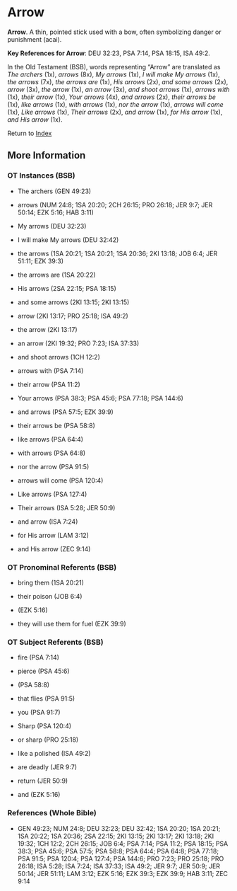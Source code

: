 # Arrow
**Arrow**. 
A thin, pointed stick used with a bow, often symbolizing danger or punishment (acai). 


**Key References for Arrow**: 
DEU 32:23, PSA 7:14, PSA 18:15, ISA 49:2. 


In the Old Testament (BSB), words representing “Arrow” are translated as 
*The archers* (1x), *arrows* (8x), *My arrows* (1x), *I will make My arrows* (1x), *the arrows* (7x), *the arrows are* (1x), *His arrows* (2x), *and some arrows* (2x), *arrow* (3x), *the arrow* (1x), *an arrow* (3x), *and shoot arrows* (1x), *arrows with* (1x), *their arrow* (1x), *Your arrows* (4x), *and arrows* (2x), *their arrows be* (1x), *like arrows* (1x), *with arrows* (1x), *nor the arrow* (1x), *arrows will come* (1x), *Like arrows* (1x), *Their arrows* (2x), *and arrow* (1x), *for His arrow* (1x), *and His arrow* (1x). 




Return to [Index](00-Index.md)

## More Information

### OT Instances (BSB)

* The archers (GEN 49:23)

* arrows (NUM 24:8; 1SA 20:20; 2CH 26:15; PRO 26:18; JER 9:7; JER 50:14; EZK 5:16; HAB 3:11)

* My arrows (DEU 32:23)

* I will make My arrows (DEU 32:42)

* the arrows (1SA 20:21; 1SA 20:21; 1SA 20:36; 2KI 13:18; JOB 6:4; JER 51:11; EZK 39:3)

* the arrows are (1SA 20:22)

* His arrows (2SA 22:15; PSA 18:15)

* and some arrows (2KI 13:15; 2KI 13:15)

* arrow (2KI 13:17; PRO 25:18; ISA 49:2)

* the arrow (2KI 13:17)

* an arrow (2KI 19:32; PRO 7:23; ISA 37:33)

* and shoot arrows (1CH 12:2)

* arrows with (PSA 7:14)

* their arrow (PSA 11:2)

* Your arrows (PSA 38:3; PSA 45:6; PSA 77:18; PSA 144:6)

* and arrows (PSA 57:5; EZK 39:9)

* their arrows be (PSA 58:8)

* like arrows (PSA 64:4)

* with arrows (PSA 64:8)

* nor the arrow (PSA 91:5)

* arrows will come (PSA 120:4)

* Like arrows (PSA 127:4)

* Their arrows (ISA 5:28; JER 50:9)

* and arrow (ISA 7:24)

* for His arrow (LAM 3:12)

* and His arrow (ZEC 9:14)



### OT Pronominal Referents (BSB)

* bring them (1SA 20:21)

* their poison (JOB 6:4)

*  (EZK 5:16)

* they will use them for fuel (EZK 39:9)



### OT Subject Referents (BSB)

* fire (PSA 7:14)

* pierce (PSA 45:6)

*  (PSA 58:8)

* that flies (PSA 91:5)

* you (PSA 91:7)

* Sharp (PSA 120:4)

* or sharp (PRO 25:18)

* like a polished (ISA 49:2)

* are deadly (JER 9:7)

* return (JER 50:9)

* and (EZK 5:16)



### References (Whole Bible)

* GEN 49:23; NUM 24:8; DEU 32:23; DEU 32:42; 1SA 20:20; 1SA 20:21; 1SA 20:22; 1SA 20:36; 2SA 22:15; 2KI 13:15; 2KI 13:17; 2KI 13:18; 2KI 19:32; 1CH 12:2; 2CH 26:15; JOB 6:4; PSA 7:14; PSA 11:2; PSA 18:15; PSA 38:3; PSA 45:6; PSA 57:5; PSA 58:8; PSA 64:4; PSA 64:8; PSA 77:18; PSA 91:5; PSA 120:4; PSA 127:4; PSA 144:6; PRO 7:23; PRO 25:18; PRO 26:18; ISA 5:28; ISA 7:24; ISA 37:33; ISA 49:2; JER 9:7; JER 50:9; JER 50:14; JER 51:11; LAM 3:12; EZK 5:16; EZK 39:3; EZK 39:9; HAB 3:11; ZEC 9:14



